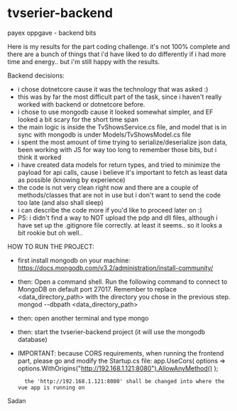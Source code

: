 # tvserier-backend
payex oppgave - backend bits

Here is my results for the part coding challenge. it's not 100% complete and there are a bunch of things that i'd have liked to do differently if i had more time and energy.. but i'm still happy with the results.

Backend decisions:
- i chose dotnetcore cause it was the technology that was asked :)
- this was by far the most difficult part of the task, since i haven't really worked with backend or dotnetcore before.
- i chose to use mongodb cause it looked somewhat simpler, and EF looked a bit scary for the short time span
- the main logic is inside the TvShowsService.cs file, and model that is in sync with mongodb is under Models/TvShowsModel.cs file
- i spent the most amount of time trying to serialize/deserialize json data, been working with JS for way too long to remember those bits, but i think it worked
- i have created data models for return types, and tried to minimize the payload for api calls, cause i believe it's important to fetch as least data as possible (knowing by experience)
- the code is not very clean right now and there are a couple of methods/classes that are not in use but i don't want to send the code too late (and also shall sleep)
- i can describe the code more if you'd like to proceed later on :) 
- PS: i didn't find a way to NOT upload the pdp and dll files, although i have set up the .gitignore file correctly. at least it seems.. so it looks a bit rookie but oh well..

HOW TO RUN THE PROJECT:
- first install mongodb on your machine: https://docs.mongodb.com/v3.2/administration/install-community/
- then: Open a command shell. Run the following command to connect to MongoDB on default port 27017. Remember to replace <data_directory_path> with the directory you chose in the previous step. 
  mongod --dbpath <data_directory_path>
- then: open another terminal and type mongo
- then: start the tvserier-backend project (it will use the mongodb database)
- IMPORTANT: because CORS requirements, when running the frontend part, please go and modify the Startup.cs file:
            app.UseCors(
                    options => options.WithOrigins("http://192.168.1.121:8080").AllowAnyMethod()
                );
        
        the 'http://192.168.1.121:8080' shall be changed into where the vue app is running on

Sadan